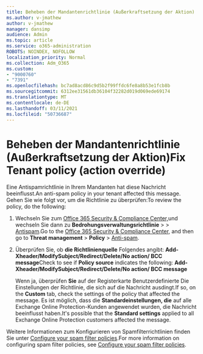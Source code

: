 ```yaml
---
title: Beheben der Mandantenrichtlinie (Außerkraftsetzung der Aktion)
ms.author: v-jmathew
author: v-jmathew
manager: dansimp
audience: Admin
ms.topic: article
ms.service: o365-administration
ROBOTS: NOINDEX, NOFOLLOW
localization_priority: Normal
ms.collection: Adm_O365
ms.custom:
- "9000760"
- "7391"
ms.openlocfilehash: bc7ad8acd86c9d5b2f99ffdc6fe8a8b53e1fcb8b
ms.sourcegitcommit: 6312ee31561db36104f32282d019d069ede69174
ms.translationtype: MT
ms.contentlocale: de-DE
ms.lasthandoff: 03/11/2021
ms.locfileid: "50736687"
---
```

# <a name="fix-tenant-policy-action-override"></a><span data-ttu-id="1b771-102">Beheben der Mandantenrichtlinie (Außerkraftsetzung der Aktion)</span><span class="sxs-lookup"><span data-stu-id="1b771-102">Fix Tenant policy (action override)</span></span>

<span data-ttu-id="1b771-103">Eine Antispamrichtlinie in Ihrem Mandanten hat diese Nachricht beeinflusst.</span><span class="sxs-lookup"><span data-stu-id="1b771-103">An anti-spam policy in your tenant affected this message.</span></span> <span data-ttu-id="1b771-104">Gehen Sie wie folgt vor, um die Richtlinie zu überprüfen:</span><span class="sxs-lookup"><span data-stu-id="1b771-104">To review the policy, do the following:</span></span>

1. <span data-ttu-id="1b771-105">Wechseln Sie zum [Office 365 Security & Compliance Center,](https://go.microsoft.com/fwlink/p/?linkid=2077143)und wechseln Sie dann zu **Bedrohungsverwaltungsrichtlinie**  >    >  [Antispam](https://go.microsoft.com/fwlink/?linkid=2101518).</span><span class="sxs-lookup"><span data-stu-id="1b771-105">Go to the [Office 365 Security & Compliance Center](https://go.microsoft.com/fwlink/p/?linkid=2077143), and then go to **Threat management** > **Policy** > [Anti-spam](https://go.microsoft.com/fwlink/?linkid=2101518).</span></span>
2. <span data-ttu-id="1b771-106">Überprüfen Sie, ob **die Richtlinienquelle** Folgendes angibt:  **Add-Xheader/ModifySubject/Redirect/Delete/No action/ BCC message**</span><span class="sxs-lookup"><span data-stu-id="1b771-106">Check to see if **Policy source** indicates the following:  **Add-Xheader/ModifySubject/Redirect/Delete/No action/ BCC message**</span></span>

    <span data-ttu-id="1b771-107">Wenn ja, überprüfen **Sie** auf der Registerkarte Benutzerdefinierte Die Einstellungen der Richtlinie, die sich auf die Nachricht ausdingt.</span><span class="sxs-lookup"><span data-stu-id="1b771-107">If so, on the **Custom** tab, check the settings of the policy that affected the message.</span></span> <span data-ttu-id="1b771-108">Es ist möglich, dass die **Standardeinstellungen, die** auf alle Exchange Online Protection-Kunden angewendet wurden, die Nachricht beeinflusst haben.</span><span class="sxs-lookup"><span data-stu-id="1b771-108">It's possible that the **Standard settings** applied to all Exchange Online Protection customers affected the message.</span></span>

<span data-ttu-id="1b771-109">Weitere Informationen zum Konfigurieren von Spamfilterrichtlinien finden Sie unter [Configure your spam filter policies](https://go.microsoft.com/fwlink/?linkid=2101431).</span><span class="sxs-lookup"><span data-stu-id="1b771-109">For more information on configuring spam filter policies, see [Configure your spam filter policies](https://go.microsoft.com/fwlink/?linkid=2101431).</span></span>
